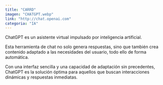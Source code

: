 ```yaml
---
title: "CARRD"
imagen: "CHATGPT.webp"
link: "http://chat.openai.com"
categoria: "IA"
---
```


ChatGPT es un asistente virtual impulsado por inteligencia artificial.

Esta herramienta de chat no solo genera respuestas, sino que también crea contenido adaptado a las necesidades del usuario, todo ello de forma automática. 

Con una interfaz sencilla y una capacidad de adaptación sin precedentes, ChatGPT es la solución óptima para aquellos que buscan interacciones dinámicas y respuestas inmediatas.
